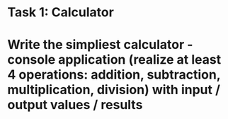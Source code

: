 # Task 1: Calculator
# Write the simpliest calculator - console application (realize at least 4 operations: addition, subtraction, multiplication, division) with input / output values / results